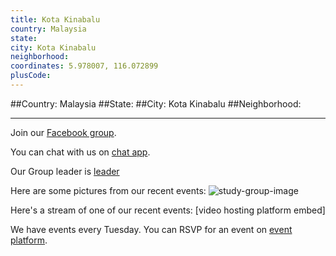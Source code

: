 ```yaml
---
title: Kota Kinabalu
country: Malaysia
state: 
city: Kota Kinabalu
neighborhood: 
coordinates: 5.978007, 116.072899
plusCode:
---
```


##Country: Malaysia
##State: 
##City: Kota Kinabalu
##Neighborhood: 
*****
Join our [Facebook group](https://www.facebook.com/groups/Free.code.camp.KK.Sabah).

You can chat with us on [chat app]().

Our Group leader is [leader]()

Here are some pictures from our recent events:
![study-group-image]()

Here's a stream of one of our recent events:
[video hosting platform embed]

We have events every Tuesday. You can RSVP for an event on [event platform]().
